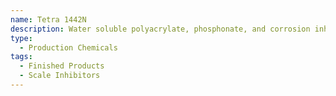 ```yaml
---
name: Tetra 1442N
description: Water soluble polyacrylate, phosphonate, and corrosion inhibitor blend
type:
  - Production Chemicals
tags:
  - Finished Products
  - Scale Inhibitors
---
```

